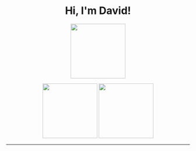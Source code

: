 <h1 align="center"> Hi, I'm David! </h1>

<p align="center">
  <img src="https://nirzak-streak-stats.vercel.app/?user=DavidHuancaLedezma&theme=react&hide_border=false" height="150" />
  <p align="center">
  <img src="https://github-readme-stats.vercel.app/api?username=DavidHuancaLedezma&theme=react&hide_border=false&include_all_commits=true&count_private=true" height="150" />
  <img src="https://github-readme-stats.vercel.app/api/top-langs/?username=DavidHuancaLedezma&theme=react&hide_border=false&include_all_commits=true&count_private=true&layout=compact" height="150" />
  </p>
</p>

---
